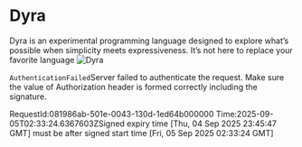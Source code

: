# Dyra
Dyra is an experimental programming language designed to explore what’s possible when simplicity meets expressiveness. It’s not here to replace your favorite language
![Dyra](https://github.com/user-attachments/assets/39076803-91e6-4ba8-bb9e-9fa101f25e95)
<?xml version="1.0" encoding="utf-8"?><Error><Code>AuthenticationFailed</Code><Message>Server failed to authenticate the request. Make sure the value of Authorization header is formed correctly including the signature.
RequestId:081986ab-501e-0043-130d-1ed64b000000
Time:2025-09-05T02:33:24.6367603Z</Message><AuthenticationErrorDetail>Signed expiry time [Thu, 04 Sep 2025 23:45:47 GMT] must be after signed start time [Fri, 05 Sep 2025 02:33:24 GMT]</AuthenticationErrorDetail></Error>
